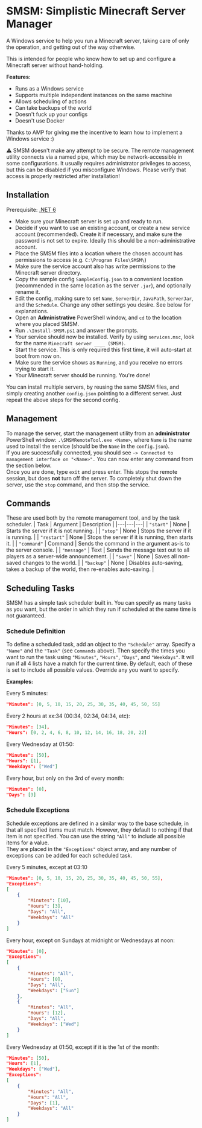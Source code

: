 # SMSM: Simplistic Minecraft Server Manager

A Windows service to help you run a Minecraft server, taking care of only the operation, and getting out of the way otherwise.

This is intended for people who know how to set up and configure a Minecraft server without hand-holding.

**Features:**
- Runs as a Windows service
- Supports multiple independent instances on the same machine
- Allows scheduling of actions
- Can take backups of the world
- Doesn't fuck up your configs
- Doesn't use Docker

Thanks to AMP for giving me the incentive to learn how to implement a Windows service :)

⚠ SMSM doesn't make any attempt to be secure. The remote management utility connects via a named pipe, which may be network-accessible in some configurations. It usually requires administrator privileges to access, but this can be disabled if you misconfigure Windows. Please verify that access is properly restricted after installation!

## Installation
Prerequisite: [.NET 6](https://dotnet.microsoft.com/en-us/)
- Make sure your Minecraft server is set up and ready to run.
- Decide if you want to use an existing account, or create a new service account (recommended). Create it if necessary, and make sure the password is not set to expire. Ideally this should be a non-administrative account.
- Place the SMSM files into a location where the chosen account has permissions to access (e.g. `C:\Program Files\SMSM\`)
- Make sure the service account also has write permissions to the Minecraft server directory.
- Copy the sample config `SampleConfig.json` to a convenient location (recommended in the same location as the server `.jar`), and optionally rename it.
- Edit the config, making sure to set `Name`, `ServerDir`, `JavaPath`, `ServerJar`, and the `Schedule`. Change any other settings you desire. See below for explanations.
- Open an **Administrative** PowerShell window, and `cd` to the location where you placed SMSM.
- Run `.\Install-SMSM.ps1` and answer the prompts.
- Your service should now be installed. Verify by using `services.msc`, look for the name `Minecraft server ____ (SMSM)`.
- Start the service. This is only required this first time, it will auto-start at boot from now on.
- Make sure the service shows as `Running`, and you receive no errors trying to start it.
- Your Minecraft server should be running. You're done!

You can install multiple servers, by reusing the same SMSM files, and simply creating another `config.json` pointing to a different server. Just repeat the above steps for the second config.

## Management
To manage the server, start the management utility from an **administrator** PowerShell window: `.\SMSMRemoteTool.exe <Name>`, where `Name` is the name used to install the service (should be the `Name` in the `config.json`).  
If you are successfully connected, you should see `-> Connected to management interface on "<Name>".`
You can now enter any command from the section below.  
Once you are done, type `exit` and press enter. This stops the remote session, but does **not** turn off the server. To completely shut down the server, use the `stop` command, and then stop the service.

## Commands
These are used both by the remote management tool, and by the task scheduler.
| Task | Argument | Description |
|---|---|---|
| `"start"` | None | Starts the server if it is not running. |
| `"stop"` | None | Stops the server if it is running. |
| `"restart"` | None | Stops the server if it is running, then starts it. |
| `"command"` | Command | Sends the command in the argument as-is to the server console. |
| `"message"` | Text | Sends the message text out to all players as a server-wide announcement. |
| `"save"` | None | Saves all non-saved changes to the world. |
| `"backup"` | None | Disables auto-saving, takes a backup of the world, then re-enables auto-saving. |

## Scheduling Tasks
SMSM has a simple task scheduler built in. You can specify as many tasks as you want, but the order in which they run if scheduled at the same time is not guaranteed.

### Schedule Definition
To define a scheduled task, add an object to the `"Schedule"` array. Specify a `"Name"` and the `"Task"` (see `Commands` above). Then specify the times you want to run the task using `"Minutes"`, `"Hours"`, `"Days"`, and `"Weekdays"`. It will run if all 4 lists have a match for the current time. By default, each of these is set to include all possible values. Override any you want to specify.


**Examples:**

Every 5 minutes:
```json
"Minutes": [0, 5, 10, 15, 20, 25, 30, 35, 40, 45, 50, 55]
```

Every 2 hours at xx:34 (00:34, 02:34, 04:34, etc):
```json
"Minutes": [34],
"Hours": [0, 2, 4, 6, 8, 10, 12, 14, 16, 18, 20, 22]
```

Every Wednesday at 01:50:
```json
"Minutes": [50],
"Hours": [1],
"Weekdays": ["Wed"]
```

Every hour, but only on the 3rd of every month:
```json
"Minutes": [0],
"Days": [3]
```

### Schedule Exceptions
Schedule exceptions are defined in a similar way to the base schedule, in that all specified items must match. However, they default to nothing if that item is not specified. You can use the string `"All"` to include all possible items for a value.  
They are placed in the `"Exceptions"` object array, and any number of exceptions can be added for each scheduled task.

Every 5 minutes, except at 03:10
```json
"Minutes": [0, 5, 10, 15, 20, 25, 30, 35, 40, 45, 50, 55],
"Exceptions":
[
    {
        "Minutes": [10],
        "Hours": [3],
        "Days": "All",
        "Weekdays": "All"
    }
]
```

Every hour, except on Sundays at midnight or Wednesdays at noon:
```json
"Minutes": [0],
"Exceptions":
[
    {
        "Minutes": "All",
        "Hours": [0],
        "Days": "All",
        "Weekdays": ["Sun"]
    },
    {
        "Minutes": "All",
        "Hours": [12],
        "Days": "All",
        "Weekdays": ["Wed"]
    }
]
```

Every Wednesday at 01:50, except if it is the 1st of the month:
```json
"Minutes": [50],
"Hours": [1],
"Weekdays": ["Wed"],
"Exceptions":
[
    {
        "Minutes": "All",
        "Hours": "All",
        "Days": [1],
        "Weekdays": "All"
    }
]
```